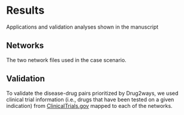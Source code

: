 # Results
Applications and validation analyses shown in the manuscript

## Networks
The two network files used in the case scenario.

## Validation
To validate the disease-drug pairs prioritized by Drug2ways, we used clinical trial information (i.e., drugs that have
been tested on a given indication) from [ClinicalTrials.gov](https://clinicaltrials.gov/) mapped to each of the networks.

